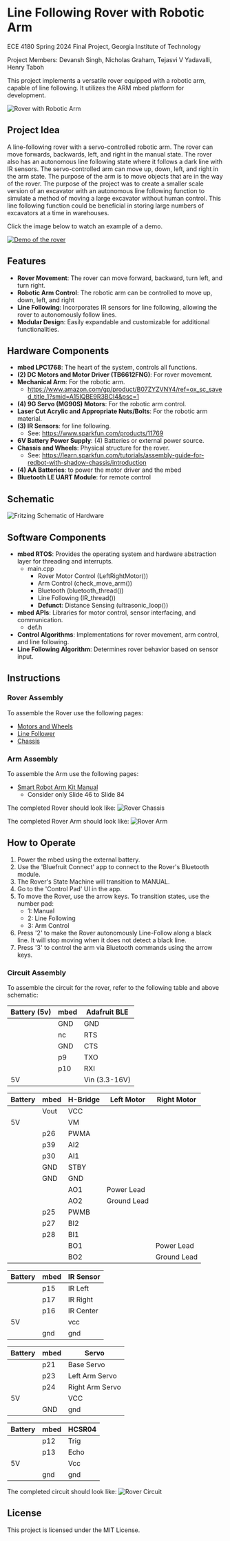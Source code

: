 # Line Following Rover with Robotic Arm
ECE 4180 Spring 2024 Final Project, Georgia Institute of Technology

Project Members: Devansh Singh, Nicholas Graham, Tejasvi V Yadavalli, Henry Taboh

This project implements a versatile rover equipped with a robotic arm, capable of line following. It utilizes the ARM mbed platform for development.


![Rover with Robotic Arm](rover_with_arm.jpg)

## Project Idea
A line-following rover with a servo-controlled robotic arm. The rover can move forwards, backwards, left, and right in the manual state. The rover also has an autonomous line following state where it follows a dark line with IR sensors. The servo-controlled arm can move up, down, left, and right in the arm state. The purpose of the arm is to move objects that are in the way of the rover. The purpose of the project was to create a smaller scale version of an excavator with an autonomous line following function to simulate a method of moving a large excavator without human control. This line following function could be beneficial in storing large numbers of excavators at a time in warehouses.

Click the image below to watch an example of a demo.

[![Demo of the rover](https://img.youtube.com/vi/iLrC0BIVass/maxresdefault.jpg)](https://www.youtube.com/watch?v=iLrC0BIVass)


## Features

- **Rover Movement**: The rover can move forward, backward, turn left, and turn right.
- **Robotic Arm Control**: The robotic arm can be controlled to move up, down, left, and right
- **Line Following**: Incorporates IR sensors for line following, allowing the rover to autonomously follow lines.
- **Modular Design**: Easily expandable and customizable for additional functionalities.

## Hardware Components

- **mbed LPC1768**: The heart of the system, controls all functions.
- **(2) DC Motors and Motor Driver (TB6612FNG)**: For rover movement.
- **Mechanical Arm**: For the robotic arm.
  - https://www.amazon.com/gp/product/B07ZYZVNY4/ref=ox_sc_saved_title_1?smid=A15IQBE9R3BCI4&psc=1
- **(4) 9G Servo (MG90S) Motors**: For the robotic arm control.
- **Laser Cut Acrylic and Appropriate Nuts/Bolts**: For the robotic arm material.
- **(3) IR Sensors**: for line following.
  - See: https://www.sparkfun.com/products/11769
- **6V Battery Power Supply**: (4) Batteries or external power source.
- **Chassis and Wheels**: Physical structure for the rover.
  - See: https://learn.sparkfun.com/tutorials/assembly-guide-for-redbot-with-shadow-chassis/introduction
- **(4) AA Batteries**: to power the motor driver and the mbed
- **Bluetooth LE UART Module**: for remote control

## Schematic

![Fritzing Schematic of Hardware](4180_Diagram_bb.png)


## Software Components

- **mbed RTOS**: Provides the operating system and hardware abstraction layer for threading and interrupts.
  - main.cpp
    - Rover Motor Control (LeftRightMotor())
    - Arm Control (check_move_arm())
    - Bluetooth (bluetooth_thread())
    - Line Following (IR_thread())
    - **Defunct**: Distance Sensing (ultrasonic_loop())
- **mbed APIs**: Libraries for motor control, sensor interfacing, and communication.
  - def.h
- **Control Algorithms**: Implementations for rover movement, arm control, and line following.
- **Line Following Algorithm**: Determines rover behavior based on sensor input.

## Instructions

### Rover Assembly
To assemble the Rover use the following pages:
- [Motors and Wheels](https://learn.sparkfun.com/tutorials/assembly-guide-for-redbot-with-shadow-chassis/2-motors-and-wheels)
- [Line Follower](https://learn.sparkfun.com/tutorials/assembly-guide-for-redbot-with-shadow-chassis/3-line-follower)
- [Chassis](https://learn.sparkfun.com/tutorials/assembly-guide-for-redbot-with-shadow-chassis/5-chassis)

### Arm Assembly
To assemble the Arm use the following pages:
- [Smart Robot Arm Kit Manual](https://www.dropbox.com/sh/8c8xaqfsh8jiyel/AACQizMHrRqQSzIDUiasagWTa/LAFVIN%20Smart%20Robot%20Arm%20Kit?dl=0&preview=Smart+Robot+Arm+Kit.pdf&subfolder_nav_tracking=1)
  - Consider only Slide 46 to Slide 84

The completed Rover should look like:
![Rover Chassis](rover_chassis.JPG)

The completed Rover Arm should look like:
![Rover Arm](rover_arm.JPG)

## How to Operate
1. Power the mbed using the external battery.
2. Use the 'Bluefruit Connect' app to connect to the Rover's Bluetooth module.
3. The Rover's State Machine will transition to MANUAL.
4. Go to the 'Control Pad' UI in the app.
5. To move the Rover, use the arrow keys. To transition states, use the number pad:
   - 1: Manual
   - 2: Line Following
   - 3: Arm Control
6. Press '2' to make the Rover autonomously Line-Follow along a black line. It will stop moving when it does not detect a black line.
7. Press '3' to control the arm via Bluetooth commands using the arrow keys.

### Circuit Assembly
To assemble the circuit for the rover, refer to the following table and above schematic:

| Battery (5v) | mbed | Adafruit BLE |
|--------------|------|--------------|
|              | GND  | GND          |
|              | nc   | RTS          |
|              | GND  | CTS          |
|              | p9   | TXO          |
|              | p10  | RXI          |
| 5V           |      | Vin (3.3-16V)|

| Battery | mbed | H-Bridge | Left Motor  | Right Motor |
|---------|------|----------|-------------|-------------|
|         | Vout | VCC      |             |             |
| 5V      |      | VM       |             |             |
|         | p26  | PWMA     |             |             |
|         | p39  | AI2      |             |             |
|         | p30  | AI1      |             |             |
|         | GND  | STBY     |             |             |
|         | GND  | GND      |             |             |
|         |      | AO1      | Power Lead  |             |
|         |      | AO2      | Ground Lead |             |
|         | p25  | PWMB     |             |             |
|         | p27  | BI2      |             |             |
|         | p28  | BI1      |             |             |
|         |      | BO1      |             | Power Lead  |
|         |      | BO2      |             | Ground Lead |

| Battery | mbed | IR Sensor |
|---------|------|-----------|
|         | p15  | IR Left   |
|         | p17  | IR Right  |
|         | p16  | IR Center |
| 5V      |      | vcc       |
|         | gnd  | gnd       |

| Battery | mbed | Servo          |
|---------|------|----------------|
|         | p21  | Base Servo     |
|         | p23  | Left Arm Servo |
|         | p24  | Right Arm Servo|
| 5V      |      | VCC            |
|         | GND  | gnd            |

| Battery | mbed | HCSR04 |
|---------|------|--------|
|         | p12  | Trig   |
|         | p13  | Echo   |
| 5V      |      | Vcc    |
|         | gnd  | gnd    |

The completed circuit should look like:
![Rover Circuit](rover_circuit.JPG)


## License

This project is licensed under the MIT License.
